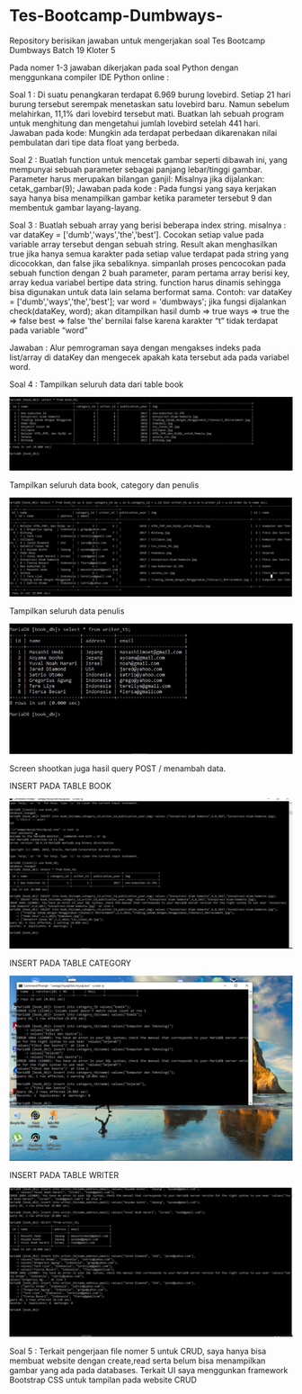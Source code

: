 # Tes-Bootcamp-Dumbways-
Repository berisikan jawaban untuk mengerjakan soal Tes Bootcamp Dumbways Batch 19 Kloter 5


Pada nomer 1-3 jawaban dikerjakan pada soal Python dengan menggunkana compiler IDE Python online :

Soal 1 :
  Di suatu penangkaran terdapat 6.969 burung lovebird. Setiap 21 hari burung tersebut serempak menetaskan satu lovebird baru. 
  Namun sebelum melahirkan, 11,1% dari lovebird tersebut mati. Buatkan lah sebuah program untuk menghitung dan mengetahui jumlah lovebird setelah 441 hari.
 Jawaban pada kode: Mungkin ada terdapat perbedaan dikarenakan nilai pembulatan dari tipe data float yang berbeda.
  
Soal 2 :
  Buatlah function untuk mencetak gambar seperti dibawah ini, yang mempunyai sebuah parameter sebagai panjang lebar/tinggi gambar. Parameter harus merupakan bilangan ganjil:
Misalnya jika dijalankan:
cetak_gambar(9);
Jawaban pada kode : Pada fungsi yang saya kerjakan saya hanya bisa menampilkan gambar ketika parameter tersebut 9 dan membentuk gambar layang-layang.

Soal 3 :
Buatlah sebuah array yang berisi beberapa index string. 
misalnya :
var dataKey = ['dumb','ways','the','best']. Cocokan setiap value pada variable array tersebut dengan sebuah string. Result akan menghasilkan true jika hanya semua karakter pada setiap value terdapat pada string yang dicocokkan, dan false jika sebaliknya.
simpanlah proses pencocokan pada sebuah function dengan 2 buah parameter, param pertama array berisi key, array kedua variabel bertipe data string. function harus dinamis sehingga bisa digunakan untuk data lain selama berformat sama.
Contoh:
		var dataKey = ['dumb','ways','the','best'];
		var word = 'dumbways';
		jika fungsi dijalankan check(dataKey, word);
    akan ditampilkan hasil
    dumb => true
    ways  => true
    the     => false
    best   => false	
‘the’ bernilai false karena karakter “t” tidak terdapat pada variable “word”

Jawaban : Alur pemrograman saya dengan mengakses indeks pada list/array di dataKey dan mengecek apakah kata tersebut ada pada variabel word.

Soal 4 :
  Tampilkan seluruh data dari table book
  
![alt text](https://github.com/ahmadirfaan/Tes-Bootcamp-Dumbways-/blob/master/showTableBook.JPG?raw=true)
  
  Tampilkan seluruh data book, category dan penulis
  
![alt text](https://github.com/ahmadirfaan/Tes-Bootcamp-Dumbways-/blob/master/showTableBook%2CWriter%2CCategory.JPG?raw=true)

  Tampilkan seluruh data penulis
  
![alt text](https://github.com/ahmadirfaan/Tes-Bootcamp-Dumbways-/blob/master/showTableWriter.JPG?raw=true)


  Screen shootkan juga hasil query POST / menambah data.
  
  INSERT PADA TABLE BOOK

![alt text](https://github.com/ahmadirfaan/Tes-Bootcamp-Dumbways-/blob/master/Soal4-InsertDataBook.JPG?raw=true)

  INSERT PADA TABLE CATEGORY
  
![alt text](https://github.com/ahmadirfaan/Tes-Bootcamp-Dumbways-/blob/master/Soal4-InsertDataCategory.JPG?raw=true)

  INSERT PADA TABLE WRITER
  
![alt text](https://github.com/ahmadirfaan/Tes-Bootcamp-Dumbways-/blob/master/Soal4-InsertDataWriter.JPG?raw=true)

Soal 5 :
 Terkait pengerjaan file nomer 5 untuk CRUD, saya hanya bisa membuat website dengan create,read serta belum bisa menampilkan gambar yang ada pada databases. Terkait UI saya menggunkan framework Bootstrap CSS untuk tampilan pada website CRUD

